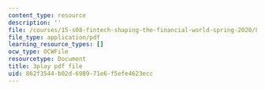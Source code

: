 ```yaml
---
content_type: resource
description: ''
file: /courses/15-s08-fintech-shaping-the-financial-world-spring-2020/862f3544b02d698971e6f5efe4623ecc_90JWoR9MfYU.pdf
file_type: application/pdf
learning_resource_types: []
ocw_type: OCWFile
resourcetype: Document
title: 3play pdf file
uid: 862f3544-b02d-6989-71e6-f5efe4623ecc
---
```

